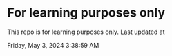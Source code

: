 # For learning purposes only
This repo is for learning purposes only.
Last updated at

Friday, May 3, 2024 3:38:59 AM

